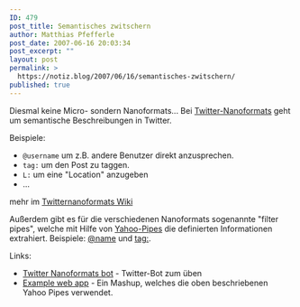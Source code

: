 ```yaml
---
ID: 479
post_title: Semantisches zwitschern
author: Matthias Pfefferle
post_date: 2007-06-16 20:03:34
post_excerpt: ""
layout: post
permalink: >
  https://notiz.blog/2007/06/16/semantisches-zwitschern/
published: true
---
```

Diesmal keine Micro- sondern Nanoformats... Bei <a href="http://twitternanoformats.wikispaces.com/">Twitter-Nanoformats</a> geht um semantische Beschreibungen in Twitter.

Beispiele:
<ul><li><code>@username</code> um z.B. andere Benutzer direkt anzusprechen.</li>
<li><code>tag:</code> um den Post zu taggen.</li>
<li><code>L:</code> um eine "Location" anzugeben</li>
<li>...</li></ul>
mehr im <a href="http://twitternanoformats.wikispaces.com/">Twitternanoformats Wiki</a>

Außerdem gibt es für die verschiedenen Nanoformats sogenannte "filter pipes", welche mit Hilfe von <a href="http://pipes.yahoo.com">Yahoo-Pipes</a> die definierten Informationen extrahiert.
Beispiele: <a href="http://pipes.yahoo.com/pipes/pipe.info?_id=7ouLjPjd2xGUvYQp60jTQA">@name</a> und <a href="http://pipes.yahoo.com/pipes/pipe.info?_id=2v4Vov7d2xGRIVNVmLokhQ">tag:</a>.

Links:
<ul><li><a href="http://twitter.com/nanoformatsbot">Twitter Nanoformats bot</a> - Twitter-Bot zum üben</li>
<li><a href="http://www.bloginfluence.net/nanoformats">Example web app</a> - Ein Mashup, welches die oben beschriebenen Yahoo Pipes verwendet.</li></ul>